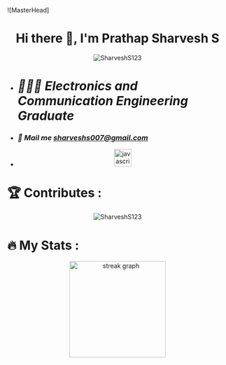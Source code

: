 ![MasterHead]

<h1 align="center">Hi there 👋, I'm Prathap Sharvesh S</h1>
<p align="center">
  <img src="https://komarev.com/ghpvc/?username=SharveshS123r&label=Profile%20views&color=0e75b6&style=flat" alt="SharveshS123" />
</p>

- *<h1>👨🏻‍🎓  Electronics  and Communication Engineering Graduate</h1>*
 
  
- *<h3>📧  Mail me sharveshs007@gmail.com</h3>*

- <div align="center">
  <img src="https://cdn.jsdelivr.net/gh/devicons/devicon/icons/javascript/javascript-original.svg" height="40" alt="javascript logo"  />
</div>

###

<!-----CONTRUBUTES--->

<h1 align="left">🏆  Contributes :</h1>

<p align="center">
  <img align="center" src="https://github-readme-stats.vercel.app/api/top-langs?username=SharveshS123&show_icons=true&theme=dark&locale=en&layout=compact" alt="SharveshS123" />
</p>

<h1 align="left">🔥   My Stats :</h1>

<div align="center">
  <img src="https://streak-stats.demolab.com?user=SharveshS123&locale=en&mode=daily&theme=dark&hide_border=false&border_radius=5&order=3" height="220" alt="streak graph"  />
</div>
